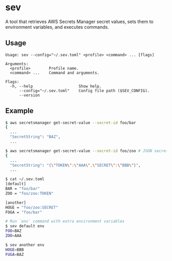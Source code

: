 # sev

A tool that retrieves AWS Secrets Manager secret values, sets them to environment variables, and executes commands.

## Usage

```
Usage: sev --config="~/.sev.toml" <profile> <command> ... [flags]

Arguments:
  <profile>        Profile name.
  <command> ...    Command and arguments.

Flags:
  -h, --help                    Show help.
      --config="~/.sev.toml"    Config file path ($SEV_CONFIG).
      --version
```

## Example

```sh
$ aws secretsmanager get-secret-value --secret-id foo/bar
{
  ...
  "SecretString": "BAZ",
  ...

$ aws secretsmanager get-secret-value --secret-id foo/zoo # JSON secret
{
  ...
  "SecretString": "{\"TOKEN\":\"AAA\",\"SECRET\":\"BBB\"}",
  ...
```

```sh
$ cat ~/.sev.toml
[default]
BAR = "foo/bar"
ZOO = "foo/zoo:TOKEN"

[another]
HOGE = "foo/zoo:SECRET"
FOGA = "foo/bar"
```

```sh
# Run `env` command with extra environment variables
$ sev default env
FOO=BAZ
ZOO=AAA

$ sev another env
HOGE=BBB
FUGA=BAZ
```
